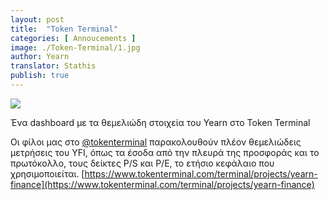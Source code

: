 ```yaml
---
layout: post
title:  "Token Terminal"
categories: [ Annoucements ]
image: ./Token-Terminal/1.jpg
author: Yearn
translator: Stathis
publish: true
---
```


![](1.jpg)

Ένα dashboard με τα θεμελιώδη στοιχεία του Yearn στο Token Terminal

Οι φίλοι μας στο [@tokenterminal](https://twitter.com/tokenterminal) παρακολουθούν πλέον θεμελιώδεις μετρήσεις του YFI, όπως τα έσοδα από την πλευρά της προσφοράς και το πρωτόκολλο, τους δείκτες P/S και P/E, το ετήσιο κεφάλαιο που χρησιμοποιείται.
[https://www.tokenterminal.com/terminal/projects/yearn-finance](https://www.tokenterminal.com/terminal/projects/yearn-finance)
